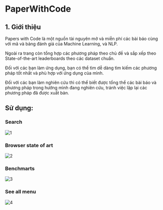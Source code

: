 # PaperWithCode 
## 1. Giới thiệu
Papers with Code là một nguồn tài nguyên mở và miễn phí các bài báo cùng với mã và bảng đánh giá của Machine Learning, và NLP.

Ngoài ra trang còn tổng hợp các phương pháp theo chủ đề và sắp xếp theo State-of-the-art leaderboards theo các dataset chuẩn. 

Đối với các bạn làm ứng dụng, bạn có thể tìm dễ dàng tìm kiếm các phương pháp tốt nhất và phù hợp với ứng dụng của mình. 

Đối với các bạn làm nghiên cứu thì có thể biết được tổng thể các bài báo và phương pháp trong hướng mình đang nghiên cứu, 
tránh việc lặp lại các phương pháp đã được xuất bản.

## Sử dụng:

### Search
![1](https://user-images.githubusercontent.com/70197228/114356608-06211680-9b9b-11eb-8fae-c59ede14ae58.PNG)


### Browser state of art
![2](https://user-images.githubusercontent.com/70197228/114356762-2e107a00-9b9b-11eb-8105-42d497eb0923.PNG)

### Benchmarts
![3](https://user-images.githubusercontent.com/70197228/114356867-47192b00-9b9b-11eb-8112-ee44806db0fa.PNG)

### See all menu
![4](https://user-images.githubusercontent.com/70197228/114356996-687a1700-9b9b-11eb-8535-b7771950d589.PNG)
